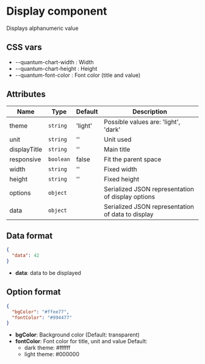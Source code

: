 # Display component

Displays alphanumeric value

## CSS vars
 
- --quantum-chart-width : Width
- --quantum-chart-height : Height
- --quantum-font-color : Font color (title and value)

## Attributes

| Name | Type | Default | Description |
|------|------|---------|-------------|
| theme | `string` | 'light' | Possible values are: 'light', 'dark' |
| unit | `string` | '' | Unit used |
| displayTitle | `string` | '' | Main title |
| responsive | `boolean` | false | Fit the parent space |
| width | `string` | '' | Fixed width |
| height | `string` | '' | Fixed height |
| options | `object` | | Serialized JSON representation of display options |
| data | `object` | | Serialized JSON representation of data to display |

## Data format

```json
{
  "data": 42
}
```
- **data**: data to be displayed

## Option format

```json
{
  "bgColor": "#ffee77",
  "fontColor": "#994477"
}
```

- **bgColor**: Background color (Default: transparent) 
- **fontColor**: Font color for title, unit and value Default: 
  - dark theme: #ffffff
  - light theme: #000000